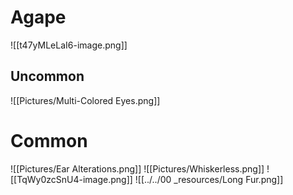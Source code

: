 # Agape
![[t47yMLeLaI6-image.png]]
## Uncommon
![[Pictures/Multi-Colored Eyes.png]]

# Common
![[Pictures/Ear Alterations.png]]
![[Pictures/Whiskerless.png]]
![[TqWy0zcSnU4-image.png]]
![[../../00 _resources/Long Fur.png]]